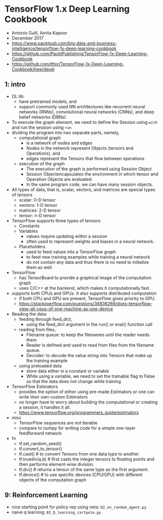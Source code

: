# TensorFlow 1.x Deep Learning Cookbook
* Antonio Gulli, Amita Kapoor
* December 2017
* https://www.packtpub.com/big-data-and-business-intelligence/tensorflow-1x-deep-learning-cookbook
* https://github.com/PacktPublishing/TensorFlow-1x-Deep-Learning-Cookbook
* https://github.com/tttor/TensorFlow-1x-Deep-Learning-Cookbook/tree/devel

## 1: intro
* DL lib: 
  * have pretrained models, and 
  * support commonly used NN architectures like 
    recurrent neural networks (RNNs), convolutional neural networks (CNNs), and deep belief networks (DBNs)
* To execute the graph element, 
  we need to define the Session using `with` and run the session using `run`
* dividing the program into two separate parts, namely, 
  * computational graph 
    * is a network of nodes and edges
    * Nodes in the network represent Objects (tensors and Operations), and 
    * edges represent the Tensors that flow between operations
  * execution of the graph
    * The execution of the graph is performed using Session Object
    * Session Objectencapsulates the environment in which tensor and Operation Objects are evaluated.
    * In the same program code, we can have many session objects.
* All types of data, that is, scalar, vectors, and matrices are special types of tensors
  * scalar: 0-D tensor
  * vectors: 1-D tensor
  * matrices: 2-D tensor
  * tensor: n-D tensor
* TensorFlow supports three types of tensors:
  * Constants
  * Variables
    * values require updating within a session
    * often used to represent weights and biases in a neural network.
  * Placeholders
    * used to feed values into a TensorFlow graph
    * to feed new training examples while training a neural network
    * do not contain any data and thus there is no need to initialize them as well.
* TensorFlow 
  * has TensorBoard to provide a graphical image of the computation graph
  * uses C/C++ at the backend, which makes it computationally fast.
* supports both CPUs and GPUs. It also supports distributed computation
  * if both CPU and GPU are present, TensorFlow gives priority to GPU.
  * https://stackoverflow.com/questions/38836269/does-tensorflow-view-all-cpus-of-one-machine-as-one-device
* Reading the data: 
  * feeding through feed_dict, 
    * using the feed_dict argument in the run() or eval() function call
  * reading from files,
    * Filename queue: to keep the filenames until the reader needs them
    * Reader is defined and used to read from files from the filename queue.
    * Decoder: to decode the value string into Tensors that make up the training example
  * using preloaded data
    * store data either in a constant or variable
    * While using a variable, we need to set the trainable flag to False so that the data does not change while training
* TensorFlow Estimators
  * provides the option of either using pre-made Estimators or one can write their own custom Estimators
  * no longer have to worry about building the computational or creating a session, it handles it all.
  * https://www.tensorflow.org/programmers_guide/estimators
* misc
  * TensorFlow sequences are not iterable
  * compare to numpy for writing code for a simple one-layer feedforward network
* fn
  * tf.set_random_seed()
  * tf.convert_to_tensor()
  * tf.cast() # to convert Tensors from one data type to another
  * tf.truediv(a,b) # first casts the integer tensors to floating points and then performs element-wise division.
  * tf.div() # returns a tensor of the same type as the first argument.
  * tf.device() # to use specific devices (CPU/GPU) with different objects of the computation graph

## 9: Reinforcement Learning
* nice starting point for policy rep using nets: `02_nn_random_agent.py`
* naive q learning: `03_Q_learning_cartpole.py`

